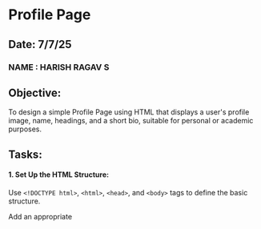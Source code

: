 # Profile Page
## Date: 7/7/25
### NAME : HARISH RAGAV S
## Objective:

To design a simple Profile Page using HTML that displays a user's profile image, name, headings, and a short bio, suitable for personal or academic purposes.

## Tasks:

#### 1. Set Up the HTML Structure:

Use ```<!DOCTYPE html>```, ```<html>```, ```<head>```, and ```<body>``` tags to define the basic structure.

Add an appropriate <title> such as "My Profile".

#### 2. Add Page Headings:

Insert a main heading using ```<h1>``` for the user's name.

Include subheadings such as ```<h2>``` or ```<h3>``` for titles or roles (e.g., "Student", "Web Developer").

#### 3. Insert a Profile Image:

Use the ```<img>``` tag to display the user’s profile picture.

Add alt text and set basic attributes like width and height.

#### 4. Include a Short Bio Section:

Add a paragraph using <p> to provide a short introduction or biography.

The content may include education, interests, or a personal statement.

#### 5. Organize Content Using HTML Elements:

Use ```<section>```, ```<div>```, or ```<article>``` for logical grouping.

Add a horizontal line (```<hr>```) to separate sections.

#### 6. Keep the Design HTML-Only:

Do not use CSS or JavaScript.

Focus on semantic HTML and readability.
## HTML Code:
```
<!DOCTYPE html>
<html>
<head>
    <title>My Profile</title>
</head>
<body>

    <h1>Harish Ragav S</h1>
    <h2>Student</h2>
    <h3>Aspiring Web Developer</h3>

    <hr>

    <section>
        <img src="profile.jpg" alt="Profile picture of Harish Ragav S" width="200" height="200">
        <!-- Replace "profile.jpg" with your actual image file path -->
    </section>

    <hr>

    <section>
        <h2>About Me</h2>
        <p>
            I am a 3rd-year Computer Science student at Saveetha Engineering College. Passionate about full-stack development and AI-based applications, I aim to build practical tech solutions and contribute to impactful projects. I also enjoy cricket, writing, and learning about startups and business.
        </p>
    </section>

    <hr>

    <section>
        <h2>Education</h2>
        <p>
            XII – Green Park International School, Namakkal (85.4%)<br>
            X – Trinity International School, Namakkal (89%)<br>
            B.E. CSE – Saveetha Engineering College (Current CGPA: 7.6)
        </p>
    </section>

    <hr>

    <section>
        <h2>Interests</h2>
        <ul>
            <li>Web Development</li>
            <li>AI and Resume Ranking Tools</li>
            <li>Business and Franchising</li>
            <li>Cricket Commentary and Analysis</li>
        </ul>
    </section>

</body>
</html>
```
## Output:

## Result:
A simple Profile Page using HTML that displays a user's profile image, name, headings, and a short bio, suitable for personal or academic purposes is designed successfully.
